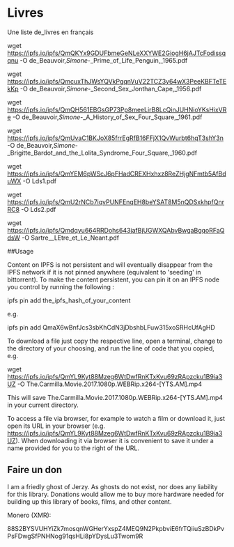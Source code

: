 # Livres



Une liste de_livres en français

wget https://ipfs.io/ipfs/QmQKYx9GDUFbmeGeNLeXXYWE2GiogH6jAJTcFodissqqnu -O de_Beauvoir,_Simone_-_Prime_of_Life_Penguin,_1965.pdf

wget https://ipfs.io/ipfs/QmcuxThJWsYQVkPgqnVuV22TCZ3y64wX3PeeKBFTeTEkKp -O de_Beauvoir,_Simone_-_Second_Sex_Jonthan_Cape,_1956.pdf

wget https://ipfs.io/ipfs/QmQH561EBGsGP73Pp8meeLirB8LcQinJUHNioYKsHixVRe -O de_Beauvoir,_Simone_-_A_History_of_Sex_Four_Square,_1961.pdf

wget https://ipfs.io/ipfs/QmUvaC1BKJoX85frrEgRfB16FFjX1QvWurbt6hqT3shY3n -O de_Beauvoir,_Simone_-_Brigitte_Bardot_and_the_Lolita_Syndrome_Four_Square,_1960.pdf

wget https://ipfs.io/ipfs/QmYEM6pWScJ6pFHadCREXHxhxz8ReZHjgNFmtb5AfBduWX -O Lds1.pdf

wget https://ipfs.io/ipfs/QmU2rNCb7iqvPUNFEnqEH8beYSAT8M5nQDSxkhpfQnrRC8 -O Lds2.pdf

wget https://ipfs.io/ipfs/Qmdqyu664RRDohs643jafBjUGWXQAbvBwgaBgqoRFaQdsW -O Sartre__LEtre_et_Le_Neant.pdf

##Usage

Content on IPFS is not persistent and will eventually disappear from the IPFS network
if it is not pinned anywhere (equivalent to 'seeding' in bittorrent). To make the content persistent,
you can pin it on an IPFS node you control by running the following :

 
   ipfs pin add the_ipfs_hash_of_your_content
   
e.g.
   
   ipfs pin add QmaX6wBnfJcs3sbKhCdN3jDbshbLFuw315xoSRHcUfAgHD
   
To download a file just copy the respective line, open a terminal,
change to the directory of your choosing, and run the line of code that you copied, e.g.

   wget https://ipfs.io/ipfs/QmYL9Kyt88Mzeg6WtDwfRnKTxKvu69zRApzcku1B9ia3UZ -O The.Carmilla.Movie.2017.1080p.WEBRip.x264-[YTS.AM].mp4
   
This will save The.Carmilla.Movie.2017.1080p.WEBRip.x264-[YTS.AM].mp4 in your current directory.

To access a file via browser, for example to watch a film or download it, just open its URL in your browser 
(e.g. https://ipfs.io/ipfs/QmYL9Kyt88Mzeg6WtDwfRnKTxKvu69zRApzcku1B9ia3UZ).
When downloading it via browser it is convenient to save it under a name provided for you to the right of the URL.

## Faire un don
 
I am a friedly ghost of Jerzy. As ghosts do not exist, nor does any liability for this library.
Donations would allow me to buy more hardware needed for building up this library of books, films, and other content.


Monero (XMR):

88S2BYSVUHYiZk7mosqnWGHerYxspZ4MEQ9N2PkpbviE6frTQiiuSzBDkPvPsFDwgSfPNHNog91qsHLi8pYDysLu3Twom9R

